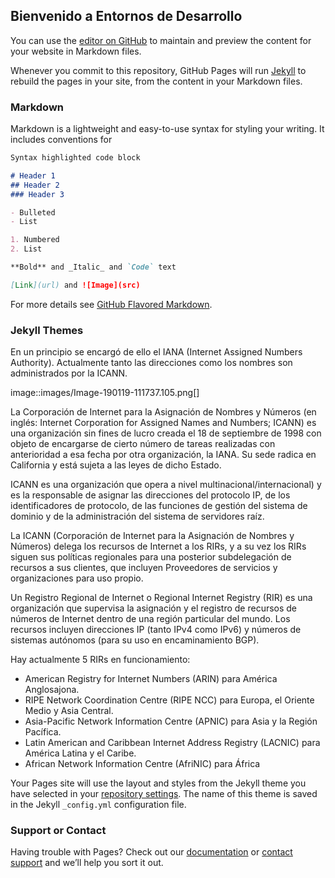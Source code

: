 ## Bienvenido a Entornos de Desarrollo

You can use the [editor on GitHub](https://github.com/ivanjimenez/redeslocales/edit/master/README.md) to maintain and preview the content for your website in Markdown files.

Whenever you commit to this repository, GitHub Pages will run [Jekyll](https://jekyllrb.com/) to rebuild the pages in your site, from the content in your Markdown files.

### Markdown

Markdown is a lightweight and easy-to-use syntax for styling your writing. It includes conventions for

```markdown
Syntax highlighted code block

# Header 1
## Header 2
### Header 3

- Bulleted
- List

1. Numbered
2. List

**Bold** and _Italic_ and `Code` text

[Link](url) and ![Image](src)
```

For more details see [GitHub Flavored Markdown](https://guides.github.com/features/mastering-markdown/).

### Jekyll Themes

En un principio se encargó de ello el IANA (Internet Assigned Numbers Authority). Actualmente tanto las direcciones como los nombres son administrados por la ICANN.

image::images/Image-190119-111737.105.png[]

La Corporación de Internet para la Asignación de Nombres y Números (en inglés: Internet Corporation for Assigned Names and Numbers; ICANN) es una organización sin fines de lucro creada el 18 de septiembre de 1998 con objeto de encargarse de cierto número de tareas realizadas con anterioridad a esa fecha por otra organización, la IANA. Su sede radica en California y está sujeta a las leyes de dicho Estado.

ICANN es una organización que opera a nivel multinacional/internacional) y es la responsable de asignar las direcciones del protocolo IP, de los identificadores de protocolo, de las funciones de gestión del sistema de dominio y de la administración del sistema de servidores raíz.

La ICANN (Corporación de Internet para la Asignación de Nombres y Números) delega los recursos de Internet a los RIRs, y a su vez los RIRs siguen sus políticas regionales para una posterior subdelegación de recursos a sus clientes, que incluyen Proveedores de servicios y organizaciones para uso propio.

Un Registro Regional de Internet o Regional Internet Registry (RIR) es una organización que supervisa la asignación y el registro de recursos de números de Internet dentro de una región particular del mundo. Los recursos incluyen direcciones IP (tanto IPv4 como IPv6) y números de sistemas autónomos (para su uso en encaminamiento BGP).

Hay actualmente 5 RIRs en funcionamiento:

* American Registry for Internet Numbers (ARIN) para América Anglosajona.
* RIPE Network Coordination Centre (RIPE NCC) para Europa, el Oriente Medio y Asia Central.
* Asia-Pacific Network Information Centre (APNIC) para Asia y la Región Pacífica.
* Latin American and Caribbean Internet Address Registry (LACNIC) para América Latina y el Caribe.
* African Network Information Centre (AfriNIC) para África

Your Pages site will use the layout and styles from the Jekyll theme you have selected in your [repository settings](https://github.com/ivanjimenez/redeslocales/settings). The name of this theme is saved in the Jekyll `_config.yml` configuration file.

### Support or Contact


Having trouble with Pages? Check out our [documentation](https://help.github.com/categories/github-pages-basics/) or [contact support](https://github.com/contact) and we’ll help you sort it out.
